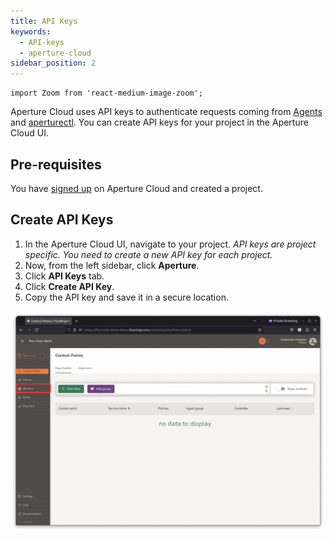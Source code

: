 ```yaml
---
title: API Keys
keywords:
  - API-keys
  - aperture-cloud
sidebar_position: 2
---
```


```mdx-code-block
import Zoom from 'react-medium-image-zoom';
```

Aperture Cloud uses API keys to authenticate requests coming from
[Agents][Agents] and [aperturectl][configure aperturectl]. You can create API
keys for your project in the Aperture Cloud UI.

## Pre-requisites

You have [signed up][sign-up] on Aperture Cloud and created a project.

## Create API Keys

1. In the Aperture Cloud UI, navigate to your project. _API keys are project
   specific. You need to create a new API key for each project._
2. Now, from the left sidebar, click **Aperture**.
3. Click **API Keys** tab.
4. Click **Create API Key**.
5. Copy the API key and save it in a secure location.

![API Keys](../../assets/img/api-keys.gif "Creating API Keys for fluxninja-demo project")

[configure aperturectl]: /get-started/installation/configure-cli.md
[sign-up]: https://app.fluxninja.com/sign-up
[Agents]: /get-started/installation/agent/agent.md
